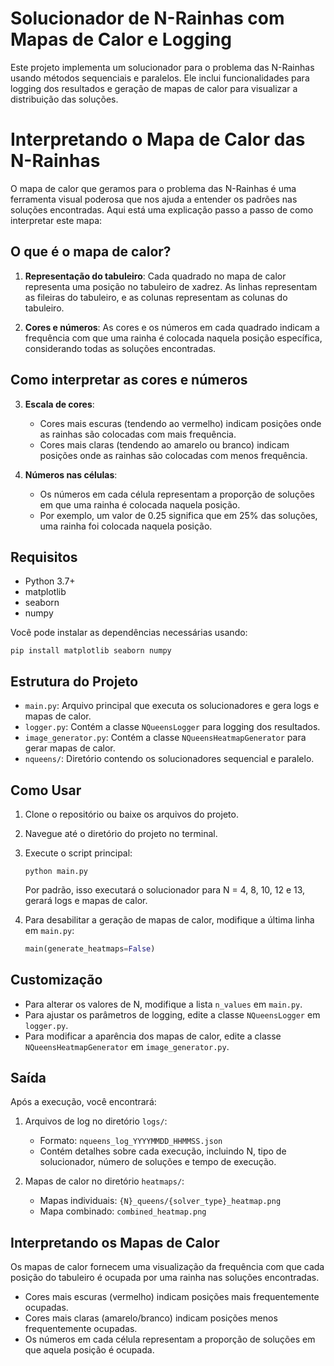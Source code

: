 # Solucionador de N-Rainhas com Mapas de Calor e Logging

Este projeto implementa um solucionador para o problema das N-Rainhas usando métodos sequenciais e paralelos. Ele inclui funcionalidades para logging dos resultados e geração de mapas de calor para visualizar a distribuição das soluções.

# Interpretando o Mapa de Calor das N-Rainhas

O mapa de calor que geramos para o problema das N-Rainhas é uma ferramenta visual poderosa que nos ajuda a entender os padrões nas soluções encontradas. Aqui está uma explicação passo a passo de como interpretar este mapa:

## O que é o mapa de calor?

1. **Representação do tabuleiro**: Cada quadrado no mapa de calor representa uma posição no tabuleiro de xadrez. As linhas representam as fileiras do tabuleiro, e as colunas representam as colunas do tabuleiro.

2. **Cores e números**: As cores e os números em cada quadrado indicam a frequência com que uma rainha é colocada naquela posição específica, considerando todas as soluções encontradas.

## Como interpretar as cores e números

3. **Escala de cores**: 
   - Cores mais escuras (tendendo ao vermelho) indicam posições onde as rainhas são colocadas com mais frequência.
   - Cores mais claras (tendendo ao amarelo ou branco) indicam posições onde as rainhas são colocadas com menos frequência.

4. **Números nas células**: 
   - Os números em cada célula representam a proporção de soluções em que uma rainha é colocada naquela posição.
   - Por exemplo, um valor de 0.25 significa que em 25% das soluções, uma rainha foi colocada naquela posição.

## Requisitos

- Python 3.7+
- matplotlib
- seaborn
- numpy

Você pode instalar as dependências necessárias usando:

```
pip install matplotlib seaborn numpy
```

## Estrutura do Projeto

- `main.py`: Arquivo principal que executa os solucionadores e gera logs e mapas de calor.
- `logger.py`: Contém a classe `NQueensLogger` para logging dos resultados.
- `image_generator.py`: Contém a classe `NQueensHeatmapGenerator` para gerar mapas de calor.
- `nqueens/`: Diretório contendo os solucionadores sequencial e paralelo.

## Como Usar

1. Clone o repositório ou baixe os arquivos do projeto.

2. Navegue até o diretório do projeto no terminal.

3. Execute o script principal:

   ```
   python main.py
   ```

   Por padrão, isso executará o solucionador para N = 4, 8, 10, 12 e 13, gerará logs e mapas de calor.

4. Para desabilitar a geração de mapas de calor, modifique a última linha em `main.py`:

   ```python
   main(generate_heatmaps=False)
   ```

## Customização

- Para alterar os valores de N, modifique a lista `n_values` em `main.py`.
- Para ajustar os parâmetros de logging, edite a classe `NQueensLogger` em `logger.py`.
- Para modificar a aparência dos mapas de calor, edite a classe `NQueensHeatmapGenerator` em `image_generator.py`.

## Saída

Após a execução, você encontrará:

1. Arquivos de log no diretório `logs/`:
   - Formato: `nqueens_log_YYYYMMDD_HHMMSS.json`
   - Contém detalhes sobre cada execução, incluindo N, tipo de solucionador, número de soluções e tempo de execução.

2. Mapas de calor no diretório `heatmaps/`:
   - Mapas individuais: `{N}_queens/{solver_type}_heatmap.png`
   - Mapa combinado: `combined_heatmap.png`

## Interpretando os Mapas de Calor

Os mapas de calor fornecem uma visualização da frequência com que cada posição do tabuleiro é ocupada por uma rainha nas soluções encontradas.

- Cores mais escuras (vermelho) indicam posições mais frequentemente ocupadas.
- Cores mais claras (amarelo/branco) indicam posições menos frequentemente ocupadas.
- Os números em cada célula representam a proporção de soluções em que aquela posição é ocupada.